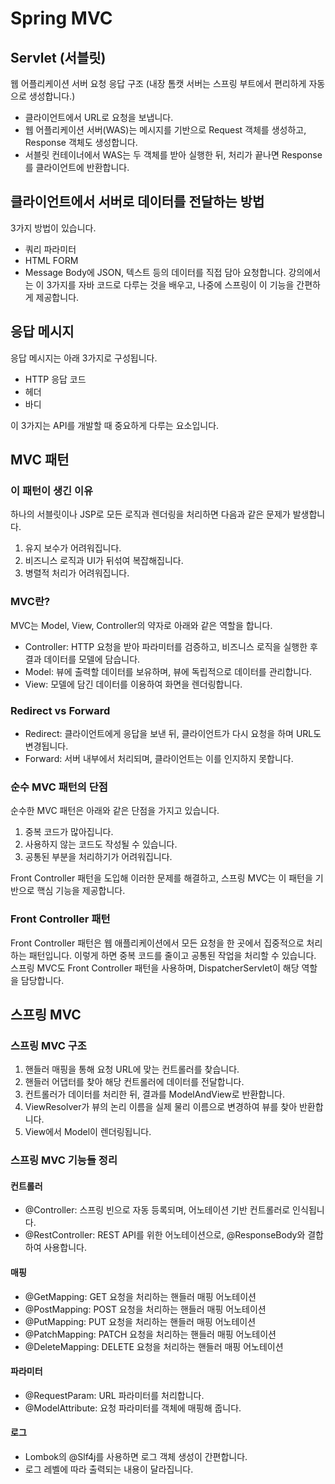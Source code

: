 # Spring MVC

## Servlet (서블릿)
웹 어플리케이션 서버 요청 응답 구조
(내장 톰캣 서버는 스프링 부트에서 편리하게 자동으로 생성합니다.)

- 클라이언트에서 URL로 요청을 보냅니다.
- 웹 어플리케이션 서버(WAS)는 메시지를 기반으로 Request 객체를 생성하고, Response 객체도 생성합니다.
- 서블릿 컨테이너에서 WAS는 두 객체를 받아 실행한 뒤, 처리가 끝나면 Response를 클라이언트에 반환합니다.

## 클라이언트에서 서버로 데이터를 전달하는 방법
3가지 방법이 있습니다.

- 쿼리 파라미터
- HTML FORM
- Message Body에 JSON, 텍스트 등의 데이터를 직접 담아 요청합니다.
강의에서는 이 3가지를 자바 코드로 다루는 것을 배우고, 나중에 스프링이 이 기능을 간편하게 제공합니다.

## 응답 메시지
응답 메시지는 아래 3가지로 구성됩니다.

- HTTP 응답 코드
- 헤더
- 바디

이 3가지는 API를 개발할 때 중요하게 다루는 요소입니다.

## MVC 패턴
### 이 패턴이 생긴 이유
하나의 서블릿이나 JSP로 모든 로직과 렌더링을 처리하면 다음과 같은 문제가 발생합니다.

1. 유지 보수가 어려워집니다.
2. 비즈니스 로직과 UI가 뒤섞여 복잡해집니다.
3. 병렬적 처리가 어려워집니다.

### MVC란?
MVC는 Model, View, Controller의 약자로 아래와 같은 역할을 합니다.

- Controller: HTTP 요청을 받아 파라미터를 검증하고, 비즈니스 로직을 실행한 후 결과 데이터를 모델에 담습니다.
- Model: 뷰에 출력할 데이터를 보유하며, 뷰에 독립적으로 데이터를 관리합니다.
- View: 모델에 담긴 데이터를 이용하여 화면을 렌더링합니다.

### Redirect vs Forward
- Redirect: 클라이언트에게 응답을 보낸 뒤, 클라이언트가 다시 요청을 하며 URL도 변경됩니다.
- Forward: 서버 내부에서 처리되며, 클라이언트는 이를 인지하지 못합니다.

### 순수 MVC 패턴의 단점
순수한 MVC 패턴은 아래와 같은 단점을 가지고 있습니다.

1. 중복 코드가 많아집니다.
2. 사용하지 않는 코드도 작성될 수 있습니다.
3. 공통된 부분을 처리하기가 어려워집니다.

Front Controller 패턴을 도입해 이러한 문제를 해결하고, 스프링 MVC는 이 패턴을 기반으로 핵심 기능을 제공합니다.

### Front Controller 패턴
Front Controller 패턴은 웹 애플리케이션에서 모든 요청을 한 곳에서 집중적으로 처리하는 패턴입니다. 이렇게 하면 중복 코드를 줄이고 공통된 작업을 처리할 수 있습니다. 스프링 MVC도 Front Controller 패턴을 사용하며, DispatcherServlet이 해당 역할을 담당합니다.

## 스프링 MVC
### 스프링 MVC 구조
1. 핸들러 매핑을 통해 요청 URL에 맞는 컨트롤러를 찾습니다.
2. 핸들러 어댑터를 찾아 해당 컨트롤러에 데이터를 전달합니다.
3. 컨트롤러가 데이터를 처리한 뒤, 결과를 ModelAndView로 반환합니다.
4. ViewResolver가 뷰의 논리 이름을 실제 물리 이름으로 변경하여 뷰를 찾아 반환합니다.
5. View에서 Model이 렌더링됩니다.

### 스프링 MVC 기능들 정리
#### 컨트롤러
- @Controller: 스프링 빈으로 자동 등록되며, 어노테이션 기반 컨트롤러로 인식됩니다.
- @RestController: REST API를 위한 어노테이션으로, @ResponseBody와 결합하여 사용합니다.

#### 매핑
- @GetMapping: GET 요청을 처리하는 핸들러 매핑 어노테이션
- @PostMapping: POST 요청을 처리하는 핸들러 매핑 어노테이션
- @PutMapping: PUT 요청을 처리하는 핸들러 매핑 어노테이션
- @PatchMapping: PATCH 요청을 처리하는 핸들러 매핑 어노테이션
- @DeleteMapping: DELETE 요청을 처리하는 핸들러 매핑 어노테이션

#### 파라미터
- @RequestParam: URL 파라미터를 처리합니다.
- @ModelAttribute: 요청 파라미터를 객체에 매핑해 줍니다.

#### 로그
- Lombok의 @Slf4j를 사용하면 로그 객체 생성이 간편합니다.
- 로그 레벨에 따라 출력되는 내용이 달라집니다.

